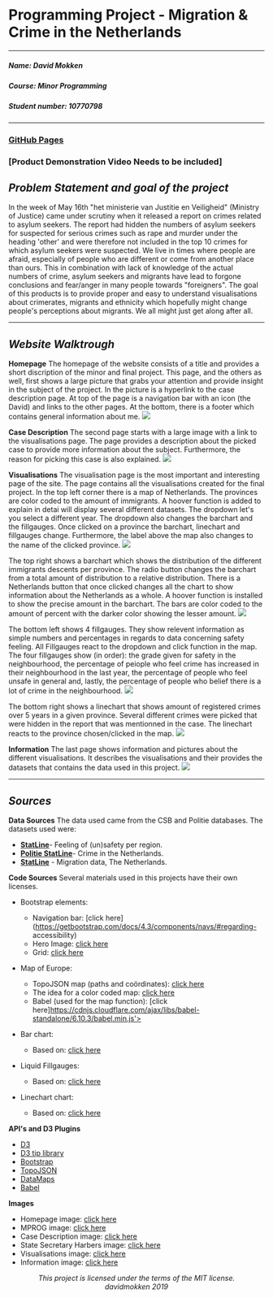 # Programming Project - Migration & Crime in the Netherlands

---

##### ***Name***: David Mokken
##### ***Course***: Minor Programming
##### ***Student number***: 10770798

---
### [GitHub Pages](https://davidmokken.github.io/Project/index.html) 
### [Product Demonstration Video Needs to be included]

***__Problem Statement and goal of the project__***
---
In the week of May 16th "het ministerie van Justitie en Veiligheid" (Ministry of Justice) came under scrutiny when it released a report on crimes related to asylum seekers. 
The report had hidden the numbers of asylum seekers for suspected for serious crimes such as rape and murder under the heading 'other' and were therefore not included in the top 10 crimes for which asylum seekers were suspected. 
We live in times where people are afraid, especially of people who are different or come from another place than ours.
This in combination with lack of knowledge of the actual numbers of crime, asylum seekers and migrants have lead to forgone conclusions and fear/anger in many people towards "foreigners".
The goal of this products is to provide proper and easy to understand visualisations about crimerates, migrants and ethnicity which hopefully might change people's perceptions about migrants. We all might just get along after all.

---

***__Website Walktrough__***
---
**Homepage**
The homepage of the website consists of a title and provides a short discription of the minor and final project. This page, and the others as well, first shows a large picture that grabs your attention and provide insight in the subject of the project. In the picture is a hyperlink to the case description page. At top of the page is a navigation bar with an icon (the David) and links to the other pages. At the bottom, there is a footer which contains general information about me.
![](images/homepage.jpg)

**Case Description**
The second page starts with a large image with a link to the visualisations page. The page provides a description about the picked case to provide more information about the subject. Furthermore, the reason for picking this case is also explained.
![](images/case.jpg)

**Visualisations**
The visualisation page is the most important and interesting page of the site. The page contains all the visualisations created for the final project.
In the top left corner there is a map of Netherlands. The provinces are color coded to the amount of immigrants. A hoover function is added to explain in detai will display several different datasets.  The dropdown let's you select a different year. The dropdown also changes the barchart and the fillgauges. Once clicked on a province the barchart, linechart and fillgauges change. Furthermore, the label above the map also changes to the name of the clicked province. 
![](images/mapnl.jpg)

The top right shows a barchart which shows the distribution of the different immigrants descents per province. The radio button changes the barchart from a total amount of distribution to a relative distribution. There is a Netherlands button that once clicked changes all the chart to show information about the Netherlands as a whole. A hoover function is installed to show the precise amount in the barchart. The bars are color coded to the amount of percent with the darker color showing the lesser amount.
![](images/barchart.jpg)

The bottom left shows 4 fillgauges. They show relevent information as simple numbers and percentages in regards to data concerning safety feeling. All Fillgauges react to the dropdown and click function in the map. The four fillgauges show (in order): the grade given for safety in the neighbourhood, the percentage of peiople who feel crime has increased in their neighbourhood in the last year, the percentage of people who feel unsafe in general and, lastly, the percentage of people who belief there is a lot of crime in the neighbourhood.
![](images/fillgauge.jpg)

The bottom right shows a linechart that shows amount of registered crimes over 5 years in a given province. Several different crimes were picked that were hidden in the report that was mentionned in the case. The linechart reacts to the province chosen/clicked in the map.
![](images/linechart.jpg)

**Information**
The last page shows information and pictures about the different visualisations. It describes the visualisations and their provides the datasets that contains the data used in this project.
![](images/information.jpg)

---
***__Sources__***
---
**Data Sources**
The data used came from the CSB and Politie databases. 
The datasets used were:
- __[StatLine](https://opendata.cbs.nl/statline/#/CBS/nl/dataset/81877NED/table?ts=1558540316272)__- Feeling of (un)safety per region.
- __[Politie StatLine](https://data.politie.nl/#/Politie/nl/dataset/47013NED/table?ts=1558538256717)__- Crime in the Netherlands.
- __[StatLine](https://opendata.cbs.nl/statline/#/CBS/nl/dataset/70072ned/table?ts=1558635886803)__ - Migration data, The Netherlands.

**Code Sources**
Several materials used in this projects have their own licenses.
* Bootstrap elements:
    * Navigation bar: [click here](https://getbootstrap.com/docs/4.3/components/navs/#regarding-        accessibility)
    * Hero Image: [click here](https://www.w3schools.com/howto/howto_css_hero_image.asp)
    * Grid: [click here](https://www.w3schools.com/bootstrap/bootstrap_grid_basic.asp)
    
* Map of Europe:
    * TopoJSON map (paths and coördinates): [click here](http://bl.ocks.org/denisemauldin/cb870e6f439864a5ae74d4fc561ac46f)
    * The idea for a color coded map: [click here](http://bl.ocks.org/denisemauldin/cb870e6f439864a5ae74d4fc561ac46f)
    * Babel (used for the map function): [click here]https://cdnjs.cloudflare.com/ajax/libs/babel-standalone/6.10.3/babel.min.js'>

* Bar chart:
    * Based on: [click here](https://datavizcatalogue.com/methods/bar_chart.html)
    
* Liquid Fillgauges:
    * Based on: [click here](http://bl.ocks.org/brattonc/5e5ce9beee483220e2f6)
    
* Linechart chart:
    * Based on: [click here](https://datavizcatalogue.com/methods/bar_chart.html)
   

**API's and D3 Plugins**  
* [D3](https://d3js.org)
* [D3 tip library](https://labratrevenge.com/d3-tip/javascripts/d3.tip.v0.6.3.js)
* [Bootstrap](https://getbootstrap.com)
* [TopoJSON](https://github.com/topojson/topojson)
* [DataMaps](https://datamaps.github.io/)
* [Babel](https://cdnjs.cloudflare.com/ajax/libs/babel-standalone/6.10.3/babel.min.js)

**Images** 
* Homepage image: [click here](https://www.volkskrant.nl/nieuws-achtergrond/voor-migranten-is-spanje-de-nieuwe-toegangspoort-tot-europa~be15c9a1/#&gid=1&pid=1)
* MPROG image: [click here](https://pbs.twimg.com/profile_images/2220153576/minor-avatar.png)
* Case Description image: [click here](https://www.volkskrant.nl/nieuws-achtergrond/het-is-simpel-zegt-het-cpb-geef-een-asielzoeker-een-huis-daar-waar-werk-is~be66e4b9/#&gid=1&pid=1)
* State Secretary Harbers image: [click here](https://nos.nl/artikel/2284928-ophef-over-onduidelijke-misdaadcijfers-asielzoekers-harbers-geen-opzet.html)
* Visualisations image: [click here](https://s3-eu-west-1.amazonaws.com/investico/app/uploads/2019/03/12141935/Artikel-20-header-1050x557.png)
* Information image: [click here](https://www.unrefugees.org/emergencies/iraq/)

<p align="center"><i>
This project is licensed under the terms of the MIT license.</br>
davidmokken 2019
</i></p>
